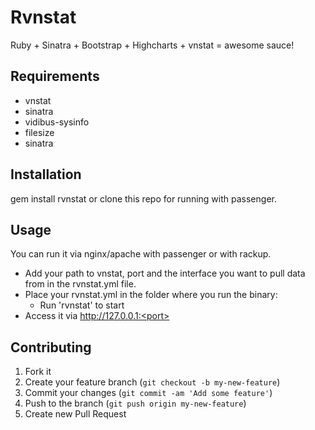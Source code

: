 # Rvnstat

Ruby + Sinatra + Bootstrap + Highcharts + vnstat = awesome sauce!

## Requirements
 - vnstat
 - sinatra
 - vidibus-sysinfo
 - filesize
 - sinatra
## Installation
gem install rvnstat or clone this repo for running with passenger.

## Usage

You can run it via nginx/apache with passenger or with rackup.

 - Add your path to vnstat, port and the interface you want to pull data from in the rvnstat.yml file.
 - Place your rvnstat.yml in the folder where you run the binary:
 	- Run 'rvnstat' to start 	
 - Access it via http://127.0.0.1:<port>

## Contributing

1. Fork it
2. Create your feature branch (`git checkout -b my-new-feature`)
3. Commit your changes (`git commit -am 'Add some feature'`)
4. Push to the branch (`git push origin my-new-feature`)
5. Create new Pull Request
